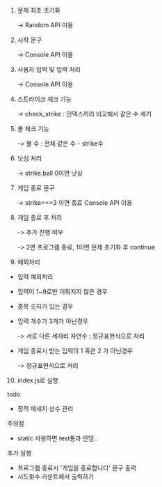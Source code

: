1. 문제 최초 초기화 

    -> Random API 이용
2. 시작 문구 

    -> Console API 이용
2. 사용자 입력 및 입력 처리 

    -> Console API 이용
3. 스트라이크 체크 기능 

    -> check_strike : 인덱스끼리 비교해서 같은 수 세기
4. 볼 체크 기능 

    -> 볼 수 : 전체 같은 수 - strike수
6. 낫싱 처리 

    -> strike,ball 0이면 낫싱
7. 게임 종료 문구 

    -> strike===3 이면 종료 Console API 이용
8. 게임 종료 후 처리 

    -> 추가 진행 여부 
    
    -> 2면 프로그램 종료, 1이면 문제 초기화 후 continue
9. 예외처리
 - 입력 예외처리
  - 입력이 1~9로만 이뤄지지 않은 경우
  - 중복 숫자가 있는 경우
  - 입력 개수가 3개가 아닌경우
    
    -> 서로 다른 세자리 자연수 : 정규표현식으로 처리
  - 게임 종료시 받는 입력이 1 혹은 2 가 아닌경우
    
    -> 정규표현식으로 처리
10. index.js로 실행

todo
- 정적 메세지 상수 관리

주의점
- static 사용하면 test통과 안댐..


추가 실행
- 프로그램 종료시 '게임을 종료합니다' 문구 출력
- 시도횟수 카운트해서 출력하기